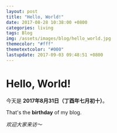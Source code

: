 ```yaml
---
layout: post
title: "Hello, World!"
date: 2017-08-28 10:38:00 +0800
categories: living
tags: Blog
img: /assets/images/blog/hello_world.jpg
themecolor: "#fff"
themetextcolor: "#000"
lastupdate: 2017-09-03 09:48:51 +0800
---
```

# Hello, World!
今天是 **2017年8月31日（丁酉年七月初十）**。

That's the **birthday** of my blog.

*欢迎大家来访～*